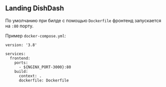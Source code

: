 ## Landing DishDash

По умолчанию при билде с помощью `Dockerfile` фронтенд запускается на `:80` порту.

Пример `docker-compose.yml`:
```
version: '3.8'

services:
  frontend:
    ports:
      - ${NGINX_PORT-3000}:80
    build:
      context: .
      dockerfile: Dockerfile
```